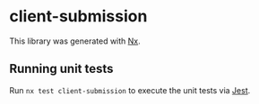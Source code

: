 # client-submission

This library was generated with [Nx](https://nx.dev).

## Running unit tests

Run `nx test client-submission` to execute the unit tests via [Jest](https://jestjs.io).
